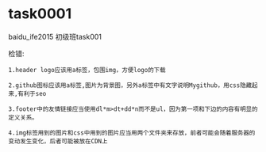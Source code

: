 # task0001

baidu_ife2015 初级班task001

检错:

    1.header logo应该用a标签，包围img，方便logo的下载

    2.github图标应该用a标签,图片为背景图，另外a标签中有文字说明Mygithub，用css隐藏起来,有利于seo
    
    3.footer中的友情链接应当使用dl*m>dt+dd*n而不是ul，因为第一项和下边的内容有明显的定义关系。
    
    4.img标签用到的图片和css中用到的图片应当用两个文件夹来存放，前者可能会随着服务器的变动发生变化，后者可能被放在CDN上
    
